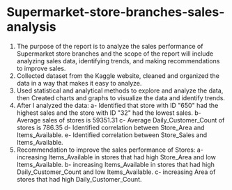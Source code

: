 # Supermarket-store-branches-sales-analysis
1. The purpose of the report is to analyze the sales performance of Supermarket store branches and the scope of the report will include analyzing sales data, identifying trends, and making recommendations to improve sales.
2. Collected dataset from the Kaggle website, cleaned and organized the data in a way that makes it easy to analyze.
3. Used statistical and analytical methods to explore and analyze the data, then Created charts and graphs to visualize the data and identify trends.
4. After I analyzed the data:
    a- Identified that store with ID "650" had the highest sales and the store with ID "32" had the lowest sales.
    b- Average sales of stores is 59351.31
    c- Average Daily_Customer_Count of stores is 786.35 d- Identified correlation between Store_Area and Items_Available.
    e- Identified correlation between Store_Sales and Items_Available.
5. Recommendation to improve the sales performance of Stores:
    a- increasing Items_Available in stores that had high Store_Area and low Items_Available.
    b- increasing Items_Available in stores that had high Daily_Customer_Count and low Items_Available.
    c- increasing Area of stores that had high Daily_Customer_Count.
